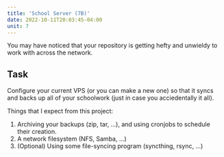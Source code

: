 ```yaml
---
title: 'School Server (7B)'
date: 2022-10-11T20:03:45-04:00
unit: 7
---
```


You may have noticed that your repository is getting hefty and unwieldy to work
with across the network.

## Task

Configure your current VPS (or you can make a new one) so that it syncs and
backs up all of your schoolwork (just in case you acciedentally it all).

Things that I expect from this project:

1. Archiving your backups (zip, tar, ...), and using cronjobs to schedule their
   creation.
2. A network filesystem (NFS, Samba, ...)
3. (Optional) Using some file-syncing program (syncthing, rsync, ...)
